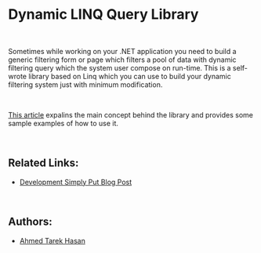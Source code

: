 # Dynamic LINQ Query Library

<br/>

Sometimes while working on your .NET application you need to build a generic filtering form or page which filters a pool of data with dynamic filtering query which the system user compose on run-time. This is a self-wrote library based on Linq which you can use to build your dynamic filtering system just with minimum modification.

<br/>

[This article](http://developmentsimplyput.blogspot.com/2012/10/dynamic-filtering-using-linq-query-self.html) expalins the main concept behind the library and provides some sample examples of how to use it.

<br/>

## Related Links:
* [Development Simply Put Blog Post](http://developmentsimplyput.blogspot.com/2012/10/dynamic-filtering-using-linq-query-self.html)

<br/>

## Authors:
* [Ahmed Tarek Hasan](https://linkedin.com/in/atarekhasan)
